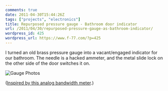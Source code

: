 ```yaml
---
comments: true
date: 2011-04-30T15:44:26Z
tags: ["projects", "electronics"]
title: Repurposed pressure gauge - Bathroom door indicator
url: /2011/04/30/repurposed-pressure-gauge-as-bathroom-indicator/
wordpress_id: 425
wordpress_url: https://www.f-77.com/?p=425
---
```


I turned an old brass pressure gauge into a vacant/engaged indicator for our bathroom. The needle is a hacked ammeter, and the metal slide lock on the other side of the door switches it on.

<img class="lightbox" src="/images/posts/2011/05/gaugephoto.jpg" alt="Gauge Photos" />

(<a href="https://hackaday.com/2010/11/24/building-a-bandwidth-meter/">Inspired by this analog bandwidth meter</a>.)
